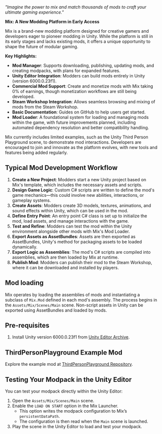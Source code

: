 _"Imagine the power to mix and match thousands of mods to craft your ultimate gaming experience."_


**Mix: A New Modding Platform in Early Access**

Mix is a brand-new modding platform designed for creative gamers and developers eager to pioneer modding in Unity. While the platform is still in its early stages and lacks existing mods, it offers a unique opportunity to shape the future of modular gaming.

**Key Highlights:**
- **Mod Manager**: Supports downloading, publishing, updating mods, and creating modpacks, with plans for expanded features.
- **Unity Editor Integration**: Modders can build mods entirely in Unity (version 6000.0.23f1).
- **Commercial Mod Support**: Create and monetize mods with Mix taking 0% of earnings, though monetization workflows are still being developed.
- **Steam Workshop Integration**: Allows seamless browsing and mixing of mods from the Steam Workshop.
- **Basic Documentation**: Guides on GitHub to help users get started.
- **Mod Loader**: A foundational system for loading and managing mods within the game, with future improvements planned, including automated dependency resolution and better compatibility handling.
  
Mix currently includes limited examples, such as the Unity Third Person Playground scene, to demonstrate mod interactions. Developers are encouraged to join and innovate as the platform evolves, with new tools and features being added regularly.

## Typical Mod Development Workflow

1. **Create a New Project**: Modders start a new Unity project based on Mix's template, which includes the necessary assets and scripts.
1. **Design Game Logic**: Custom C# scripts are written to define the mod's game mechanics—this could involve new abilities, interactions, or gameplay systems.
1. **Create Assets**: Modders create 3D models, textures, animations, and sound effects within Unity, which can be used in the mod.
1. **Define Entry Point**: An entry point C# class is set up to initialize the mod, load assets, and manage interactions with the game.
1. **Test and Refine**: Modders can test the mod within the Unity environment alongside other mods with Mix's Mod Loader.
1. **Export Assets as AssetBundles**: Assets are then exported as AssetBundles, Unity's method for packaging assets to be loaded dynamically.
1. **Export Logic as Assemblies**: The mod's C# scripts are compiled into assemblies, which are then loaded by Mix at runtime.
1. **Publish Mod**: Modders can publish their mod to the Steam Workshop, where it can be downloaded and installed by players.

## Mod loading

Mix operates by loading the assemblies of mods and instantiating a subclass of `Mix.Mod` defined in each mod's assembly. The process begins in the `Assets/Mix/Scenes/Main` scene. Non-script assets in Unity can be exported using AssetBundles and loaded by mods.


## Pre-requisites
1. Install Unity version 6000.0.23f1 from [Unity Editor Archive](https://unity.com/releases/editor/archive).

## ThirdPersonPlayground Example Mod
Explore the example mod at [ThirdPersonPlayground Repository](https://github.com/mix-steam-app/ThirdPersonPlayground).

## Testing Your Modpack in the Unity Editor
You can test your modpack directly within the Unity Editor:

1. Open the `Assets/Mix/Scenes/Main` scene.
2. Enable the `LOAD ON START` option in the Mix Launcher.
   - This option writes the modpack configuration to Mix’s `persistentDataPath`.
   - The configuration is then read when the `Main` scene is launched.
3. Play the scene in the Unity Editor to load and test your modpack.

